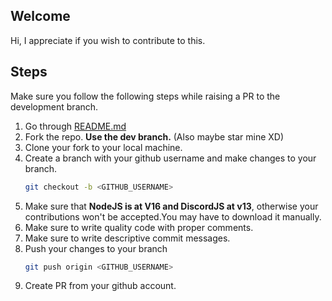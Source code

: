 ## Welcome

Hi, I appreciate if you wish to contribute to this.

## Steps

Make sure you follow the following steps while raising a PR to the development branch.

<ol>
<li>Go through <a href="https://github.com/hitenSharm/Dicord-Meme-Bot/blob/main/README.md">README.md</a></li>
  <li>Fork the repo. <b>Use the dev branch.</b> (Also maybe star mine XD)</li>
<li>Clone your fork to your local machine.</li>
<li>Create a branch with your github username and make changes to your branch.</li>

```sh
git checkout -b <GITHUB_USERNAME>
```

<li>Make sure that <b>NodeJS is at V16 and DiscordJS at v13</b>, otherwise your contributions won't be accepted.You may have to download it manually.</li>

<li>Make sure to write quality code with proper comments.</li>

<li>Make sure to write descriptive commit messages.</li>

<li>Push your changes to your branch</li>

```sh
git push origin <GITHUB_USERNAME>
```

<li>Create PR from your github account.</li>
</ol>
